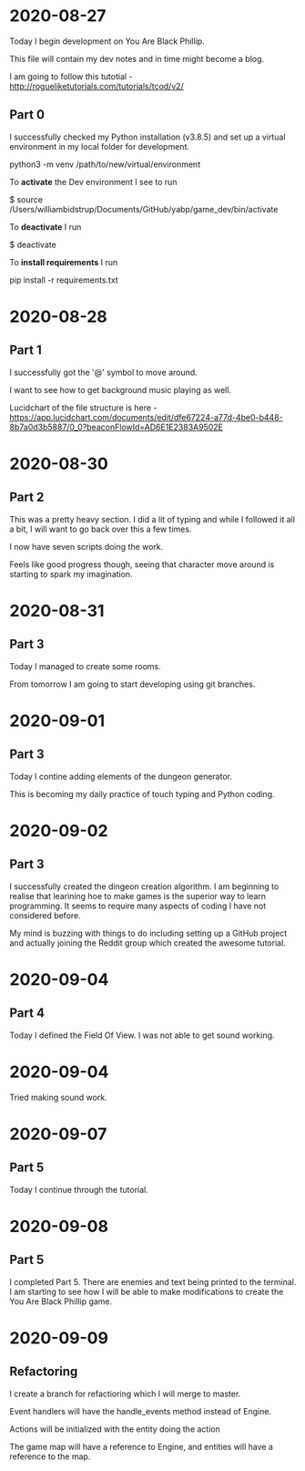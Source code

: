 # 2020-08-27 

Today I begin development on You Are Black Phillip.  

This file will contain my dev notes and in time might become a blog.  

I am going to follow this tutotial - http://rogueliketutorials.com/tutorials/tcod/v2/  

## Part 0  

I successfully checked my Python installation (v3.8.5) and set up a virtual environment in my local folder for development.  

python3 -m venv /path/to/new/virtual/environment  

To **activate** the Dev environment I see to run   

$ source /Users/williambidstrup/Documents/GitHub/yabp/game_dev/bin/activate  

To **deactivate** I run  

$ deactivate  

To **install requirements** I run  

pip install -r requirements.txt  



# 2020-08-28


## Part 1  

I successfully got the '@' symbol to move around.  

I want to see how to get background music playing as well.  

Lucidchart of the file structure is here - https://app.lucidchart.com/documents/edit/dfe67224-a77d-4be0-b448-8b7a0d3b5887/0_0?beaconFlowId=AD6E1E2383A9502E  



# 2020-08-30

## Part 2

This was a pretty heavy section. I did a lit of typing and while I followed it all a bit, I will want to go back over this a few times.  

I now have seven scripts doing the work.  

Feels like good progress though, seeing that character move around is starting to spark my imagination.  


# 2020-08-31

## Part 3

Today I managed to create some rooms. 

From tomorrow I am going to start developing using git branches.  


# 2020-09-01

## Part 3

Today I contine adding elements of the dungeon generator.  

This is becoming my daily practice of touch typing and Python coding.  

# 2020-09-02

## Part 3

I successfully created the dingeon creation algorithm. I am beginning to realise that learining hoe to make games is the superior way to learn programming. It seems to require many aspects of coding I have not considered before.  

My mind is buzzing with things to do including setting up a  GitHub project and actually joining the Reddit group which created the awesome tutorial.  

# 2020-09-04

## Part 4

Today I defined the Field Of View. I was not able to get sound working.  


# 2020-09-04

Tried making sound work.  


# 2020-09-07

## Part 5 

Today I continue through the tutorial.  



# 2020-09-08

## Part 5

I completed Part 5. There are enemies and text being printed to the terminal. I am starting to see how I will be able to make modifications to create the You Are Black Phillip game. 


# 2020-09-09

## Refactoring

I create a branch for refactioring which I will merge to master.  

Event handlers will have the handle_events method instead of Engine.  

Actions will be initialized with the entity doing the action  

The game map will have a reference to Engine, and entities will have a reference to the map.  


